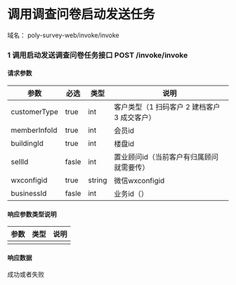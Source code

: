 # 调用调查问卷启动发送任务
域名：  poly-survey-web/invoke/invoke


### 1 调用启动发送调查问卷任务接口 POST  /invoke/invoke
#### 请求参数
参数            |必选     |类型     |说明
---             |---      |---      |---
customerType    |true     |int      |客户类型（1 扫码客户  2 建档客户  3 成交客户）
memberInfoId    |true     |int      |会员id
buildingId      |true     |int      |楼盘id
sellId          |fasle    |int      |置业顾问id（当前客户有归属顾问就需要传）
wxconfigid      |true     |string   |微信wxconfigid
businessId      |fasle    |int      |业务id（）


#### 响应参数类型说明
参数            |类型     |说明
---             |---      |---
                |         |   

#### 响应数据
成功或者失败